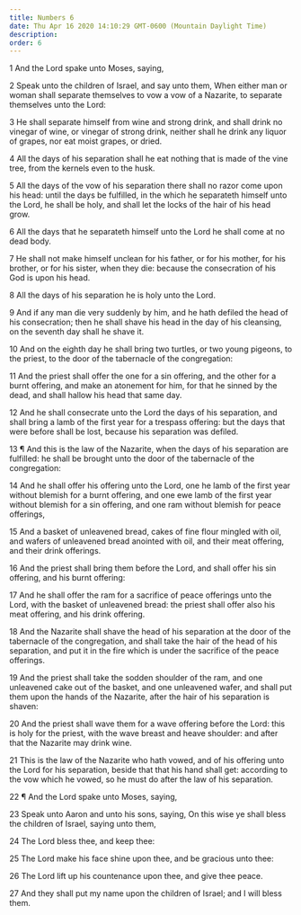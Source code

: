 ```yaml
---
title: Numbers 6
date: Thu Apr 16 2020 14:10:29 GMT-0600 (Mountain Daylight Time)
description: 
order: 6
---
```


<p>1 And the Lord spake unto Moses, saying,</p>
<p>
  2 Speak unto the children of Israel, and say unto them, When either man or
  woman shall separate themselves to vow a vow of a Nazarite, to separate
  themselves unto the Lord:
</p>
<p>
  3 He shall separate himself from wine and strong drink, and shall drink no
  vinegar of wine, or vinegar of strong drink, neither shall he drink any liquor
  of grapes, nor eat moist grapes, or dried.
</p>
<p>
  4 All the days of his separation shall he eat nothing that is made of the vine
  tree, from the kernels even to the husk.
</p>
<p>
  5 All the days of the vow of his separation there shall no razor come upon his
  head: until the days be fulfilled, in the which he separateth himself unto the
  Lord, he shall be holy, and shall let the locks of the hair of his head grow.
</p>
<p>
  6 All the days that he separateth himself unto the Lord he shall come at no
  dead body.
</p>
<p>
  7 He shall not make himself unclean for his father, or for his mother, for his
  brother, or for his sister, when they die: because the consecration of his God
  is upon his head.
</p>
<p>8 All the days of his separation he is holy unto the Lord.</p>
<p>
  9 And if any man die very suddenly by him, and he hath defiled the head of his
  consecration; then he shall shave his head in the day of his cleansing, on the
  seventh day shall he shave it.
</p>
<p>
  10 And on the eighth day he shall bring two turtles, or two young pigeons, to
  the priest, to the door of the tabernacle of the congregation:
</p>
<p>
  11 And the priest shall offer the one for a sin offering, and the other for a
  burnt offering, and make an atonement for him, for that he sinned by the dead,
  and shall hallow his head that same day.
</p>
<p>
  12 And he shall consecrate unto the Lord the days of his separation, and shall
  bring a lamb of the first year for a trespass offering: but the days that were
  before shall be lost, because his separation was defiled.
</p>
<p>
  13 &#xB6; And this is the law of the Nazarite, when the days of his separation
  are fulfilled: he shall be brought unto the door of the tabernacle of the
  congregation:
</p>
<p>
  14 And he shall offer his offering unto the Lord, one he lamb of the first
  year without blemish for a burnt offering, and one ewe lamb of the first year
  without blemish for a sin offering, and one ram without blemish for peace
  offerings,
</p>
<p>
  15 And a basket of unleavened bread, cakes of fine flour mingled with oil, and
  wafers of unleavened bread anointed with oil, and their meat offering, and
  their drink offerings.
</p>
<p>
  16 And the priest shall bring them before the Lord, and shall offer his sin
  offering, and his burnt offering:
</p>
<p>
  17 And he shall offer the ram for a sacrifice of peace offerings unto the
  Lord, with the basket of unleavened bread: the priest shall offer also his
  meat offering, and his drink offering.
</p>
<p>
  18 And the Nazarite shall shave the head of his separation at the door of the
  tabernacle of the congregation, and shall take the hair of the head of his
  separation, and put it in the fire which is under the sacrifice of the peace
  offerings.
</p>
<p>
  19 And the priest shall take the sodden shoulder of the ram, and one
  unleavened cake out of the basket, and one unleavened wafer, and shall put
  them upon the hands of the Nazarite, after the hair of his separation is
  shaven:
</p>
<p>
  20 And the priest shall wave them for a wave offering before the Lord: this is
  holy for the priest, with the wave breast and heave shoulder: and after that
  the Nazarite may drink wine.
</p>
<p>
  21 This is the law of the Nazarite who hath vowed, and of his offering unto
  the Lord for his separation, beside that that his hand shall get: according to
  the vow which he vowed, so he must do after the law of his separation.
</p>
<p>22 &#xB6; And the Lord spake unto Moses, saying,</p>
<p>
  23 Speak unto Aaron and unto his sons, saying, On this wise ye shall bless the
  children of Israel, saying unto them,
</p>
<p>24 The Lord bless thee, and keep thee:</p>
<p>25 The Lord make his face shine upon thee, and be gracious unto thee:</p>
<p>26 The Lord lift up his countenance upon thee, and give thee peace.</p>
<p>
  27 And they shall put my name upon the children of Israel; and I will bless
  them.
</p>
